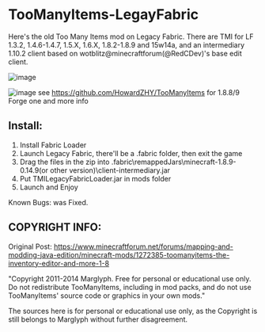 # TooManyItems-LegayFabric

Here's the old Too Many Items mod on Legacy Fabric. There are TMI for LF 1.3.2, 1.4.6-1.4.7, 1.5.X, 1.6.X, 1.8.2-1.8.9 and 15w14a, and an intermediary 1.10.2 client based on wotblitz@minecraftforum(@RedCDev)'s base edit client.

![image](https://github.com/HowardZHY/TooManyItems-LegayFabric/blob/1.8.9/TMILF.png)

![image](https://github.com/HowardZHY/TooManyItems-LegayFabric/blob/1.8.9/TMI15w14a.png)
see https://github.com/HowardZHY/TooManyItems for 1.8.8/9 Forge one and more info

## Install:
1. Install Fabric Loader
2. Launch Legacy Fabric, there'll be a .fabric folder, then exit the game
3. Drag the files in the zip into .fabric\remappedJars\minecraft-1.8.9-0.14.9(or other version)\client-intermediary.jar
4. Put TMILegacyFabricLoader.jar in mods folder
5. Launch and Enjoy

Known Bugs: was Fixed.

## COPYRIGHT INFO:
Original Post: https://www.minecraftforum.net/forums/mapping-and-modding-java-edition/minecraft-mods/1272385-toomanyitems-the-inventory-editor-and-more-1-8

"Copyright 2011-2014 Marglyph. Free for personal or educational use only. Do not redistribute TooManyItems, including in mod packs, and do not use TooManyItems' source code or graphics in your own mods."

The sources here is for personal or educational use only, as the Copyright is still belongs to Marglyph without further disagreement.
